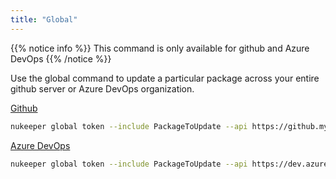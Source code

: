 ```yaml
---
title: "Global"
---
```


{{% notice info %}}
This command is only available for github and Azure DevOps
{{% /notice %}}

Use the global command to update a particular package across your entire github server or Azure DevOps organization.

[Github](https://help.github.com/articles/creating-a-personal-access-token-for-the-command-line/)
```sh
nukeeper global token --include PackageToUpdate --api https://github.mycompany.com/api/v3
```

[Azure DevOps](https://docs.microsoft.com/en-us/azure/devops/organizations/accounts/use-personal-access-tokens-to-authenticate?view=vsts)
```sh
nukeeper global token --include PackageToUpdate --api https://dev.azure.com/organization
```